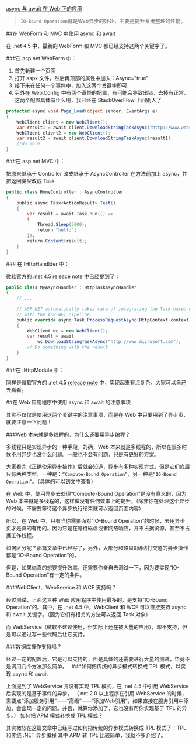 [async 与 await 在 Web 下的应用 ](http://www.cnblogs.com/therock/articles/2382534.html)

>`IO-Bound Operation`就是Web异步的好处，主要是提升系统整理的性能。


##在 WebForm 和 MVC 中使用 async 和 await

在 .net 4.5 中，最新的 WebForm 和 MVC 都已经支持这两个关键字了。

###在 asp.net WebForm 中：

1. 首先新建一个页面
1. 打开 aspx 文件，然后再顶部的属性中加入：Async="true"
1. 接下来在任何一个事件中，加入这两个关键字即可
1. 另外在 Web.Config 中有两个奇怪的配置，有可能会导致出错，去掉有正常，这两个配置具体有什么用，我已经在 StackOverFlow 上问别人了


```cs
protected async void Page_Load(object sender, EventArgs e) 
{ 
    WebClient client = new WebClient(); 
    var result1 = await client.DownloadStringTaskAsync("http://www.website.com"); 
    WebClient client2 = new WebClient(); 
    var result2 = await client.DownloadStringTaskAsync(result1); 
    //do more 
}
```

###在 asp.net MVC 中：

把原来继承于 Controller 改成继承于 AsyncController
在方法前加上 async，并把返回类型改成 Task<T>


```cs
public class HomeController : AsyncController 
{ 
    public async Task<ActionResult> Test() 
    { 
        var result = await Task.Run(() => 
        { 
            Thread.Sleep(5000); 
            return "hello"; 
        }); 
        return Content(result); 
    } 
}
```

### 在 IHttpHandlder 中：

微软官方的 .net 4.5 releace note 中已经提到了：

```cs
public class MyAsyncHandler : HttpTaskAsyncHandler 
{ 
    // ... 
  
    // ASP.NET automatically takes care of integrating the Task based override 
    // with the ASP.NET pipeline. 
    public override async Task ProcessRequestAsync(HttpContext context) 
    { 
        WebClient wc = new WebClient(); 
        var result = await 
            wc.DownloadStringTaskAsync("http://www.microsoft.com"); 
        // Do something with the result 
    } 
}
```
###在 IHttpModule 中：

同样是微软官方的 .net 4.5 [releace note](https://www.asp.net/whitepapers/whats-new-in-aspnet-45-and-visual-studio-2012#_Toc318097377) 中，实现起来有点复杂，大家可以自己去看看。
 

##在 Web 应用程序中使用 async 和 await 的注意事项

其实不仅仅是使用这两个关键字的注意事项，而是在 Web 中只要用到了异步页，就要注意一下问题！

###Web 本来就是多线程的，为什么还要用异步编程？

多线程只是实现异步的一种手段，的确，Web 本来就是多线程的，所以在很多时候不用异步也没什么问题。一般也不会有问题，只是有更好的方案。

大家看完[《正确使用异步操作》](http://blog.zhaojie.me/2008/02/use-async-operation-properly.html)后就会知道，异步有多种实现方式，但是它们底层只有两种类型，一种是：`“Compute-Bound Operation”`，另一种是`“IO-Bound Operation”`。（具体的可以到文中查看）

在 Web 中，使用异步去处理“Compute-Bound Operation”是没有意义的，因为 Web 本来就是多线程的，这样做没有任何效率上的提升。（除非你在处理这个异步的时候，不需要等待这个异步执行结束就可以返回页面内容）

所以，在 Web 中，只有当你需要面对“IO-Bound Operation”的时候，去用异步页才是真的有用的。因为它是在等待磁盘或者网络响应，并不占据资源，甚至不占据工作线程。

如何区分呢？那篇文章中已经写了，另外，大部分和磁盘&网络打交道的异步操作都是“IO-Bound Operation”的。

但是，如果你真的想要提升效率，还需要你亲自去测试一下，因为要实现“IO-Bound Operation”有一定的条件。

###WebClient、WebService 和 WCF 支持吗？

经过测试，上面这三种 Web 应用程序中使用最多的，是支持“IO-Bound Operation”的。其中，在 .net 4.5 中，WebClient 和 WCF 可以直接支持 async 和 await 关键字。（因为它们有相关的方法可以返回 Task 对象）

而 WebService（微软不建议使用，但实际上还在被大量的应用），却不支持，但是可以通过写一些代码后让它支持。

###数据库操作支持吗？

经过一定的配置后，它是可以支持的，但是具体的还需要进行大量的测试，毕竟不是调用几个方法那么简单。
 
###如何把传统的异步模式转换成 TPL 模式，以实现 async 和 await

上面提到了 WebService 并没有实现 TPL 模式，在 .net 4.5 中引用 WebService 后实现的是基于事件的异步。
（.net 2.0 以上程序在引用 WebService 的时候，需要点“添加服务引用”——“高级”——“添加Web引用”，如果直接在服务引用中添加，会出现一定的问题。并且，就算你添加了，它也没有帮你实现基于 TPL 的异步。）
如何把 APM 模式转换成 TPL 模式？

其实微软在这篇文章中已经写过如何把传统的异步模式转换成 TPL 模式了：TPL 和传统 .NET 异步编程
其中 APM 转 TPL 比较简单，我就不多介绍了。